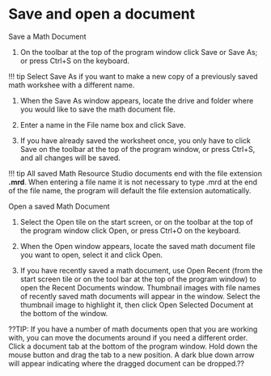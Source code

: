 # Save and open a document

Save a Math Document

1. On the toolbar at the top of the program window click Save or Save As; or press Ctrl+S on the keyboard.

!!! tip
    Select Save As if you want to make a new copy of a previously saved math workshee with a different name.

1. When the Save As window appears, locate the drive and folder where you would like to save the math document file.

2. Enter a name in the File name box and click Save.

3. If you have already saved the worksheet once, you only have to click Save on the toolbar at the top of the program window, or press Ctrl+S, and all changes will be saved.

!!! tip
    All saved Math Resource Studio documents end with the file extension **.mrd**. When entering a file name it is not necessary to type .mrd at the end of the file name, the program will default the file extension automatically.

Open a saved Math Document

1. Select the Open tile on the start screen, or on the toolbar at the top of the program window click Open, or press Ctrl+O on the keyboard.

2. When the Open window appears, locate the saved math document file you want to open, select it and click Open.

3. If you have recently saved a math document, use Open Recent (from the start screen tile or on the tool bar at the top of the program window) to open the Recent Documents window. Thumbnail images with file names of recently saved math documents will appear in the window. Select the thumbnail image to highlight it, then click Open Selected Document at the bottom of the window.

??TIP: If you have a number of math documents open that you are working with, you can move the documents around if you need a different order. Click a document tab at the bottom of the program window. Hold down the mouse button and drag the tab to a new position. A dark blue down arrow will appear indicating where the dragged document can be dropped.??
